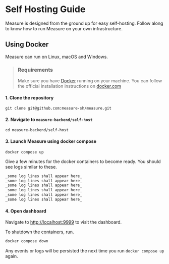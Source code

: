 # Self Hosting Guide

Measure is designed from the ground up for easy self-hosting. Follow along to know how to run Measure on your own infrastructure.

## Using Docker

Measure can run on Linux, macOS and Windows.

> ### Requirements
>
> Make sure you have [Docker](https://docker.com/) running on your machine. You can follow the official installation instructions on [docker.com](https://docs.docker.com/get-docker/.)

#### 1. Clone the repository

    git clone git@github.com:measure-sh/measure.git

#### 2. Navigate to `measure-backend/self-host`

    cd measure-backend/self-host

#### 3. Launch Measure using docker compose

    docker compose up

Give a few minutes for the docker containers to become ready. You should see logs similar to these.

```sh
_some log lines shall appear here_
_some log lines shall appear here_
_some log lines shall appear here_
_some log lines shall appear here_
_some log lines shall appear here_
_some log lines shall appear here_
```

#### 4. Open dashboard

Navigate to [http://localhost:9999](http://localhost:9999) to visit the dashboard.

To shutdown the containers, run.

```sh
docker compose down
```

Any events or logs will be persisted the next time you run `docker compose up` again.
